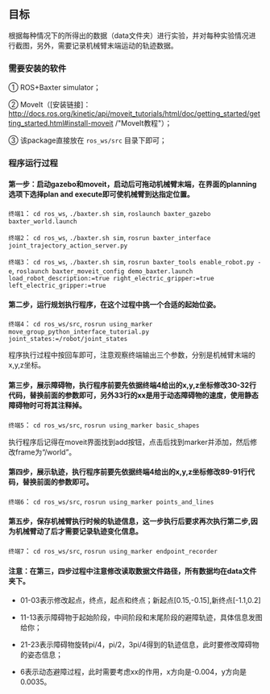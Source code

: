 ## 目标

根据每种情况下的所得出的数据（data文件夹）进行实验，并对每种实验情况进行截图，另外，需要记录机械臂末端运动的轨迹数据。

### 需要安装的软件

① ROS+Baxter simulator；

② MoveIt（[安装链接]：http://docs.ros.org/kinetic/api/moveit_tutorials/html/doc/getting_started/getting_started.html#install-moveit /"MoveIt教程"）；

③ 该package直接放在 `ros_ws/src` 目录下即可；

### 程序运行过程

#### 第一步：启动gazebo和moveit，启动后可拖动机械臂末端，在界面的planning选项下选择plan and execute即可使机械臂到达指定位置。

`终端1`：
`cd ros_ws`,
`./baxter.sh sim`,
`roslaunch baxter_gazebo baxter_world.launch`

`终端2`：
`cd ros_ws`,
`./baxter.sh sim`,
`rosrun baxter_interface joint_trajectory_action_server.py`

`终端3`：
`cd ros_ws`,
`./baxter.sh sim`,
`rosrun baxter_tools enable_robot.py -e`,
`roslaunch baxter_moveit_config demo_baxter.launch load_robot_description:=true right_electric_gripper:=true left_electric_gripper:=true`

#### 第二步，运行规划执行程序，在这个过程中挑一个合适的起始位姿。

`终端4`：
`cd ros_ws/src`,
`rosrun using_marker move_group_python_interface_tutorial.py joint_states:=/robot/joint_states`

程序执行过程中按回车即可，注意观察终端输出三个参数，分别是机械臂末端的x,y,z坐标。

#### 第三步，展示障碍物，执行程序前要先依据终端4给出的x,y,z坐标修改30-32行代码，替换前面的参数即可，另外33行的xx是用于动态障碍物的速度，使用静态障碍物时可将其注释掉。

`终端5`：
`cd ros_ws/src`,
`rosrun using_marker basic_shapes`

执行程序后记得在moveit界面找到add按钮，点击后找到marker并添加，然后修改frame为“/world”。

#### 第四步，展示轨迹，执行程序前要先依据终端4给出的x,y,z坐标修改89-91行代码，替换前面的参数即可。

`终端6`：
`cd ros_ws/src`,
`rosrun using_marker points_and_lines`

#### 第五步，保存机械臂执行时候的轨迹信息，这一步执行后要求再次执行第二步,因为机械臂动了后才需要记录轨迹变化信息。

`终端7`：
`cd ros_ws/src`,
`rosrun using_marker endpoint_recorder`

#### 注意：在第三，四步过程中注意修改读取数据文件路径，所有数据均在data文件夹下。

* 01-03表示修改起点，终点，起点和终点；新起点[0.15,-0.15],新终点[-1.1,0.2]

* 11-13表示障碍物于起始阶段，中间阶段和末尾阶段的避障轨迹，具体信息发图给你；

* 21-23表示障碍物旋转pi/4，pi/2，3pi/4得到的轨迹信息，此时要修改障碍物的姿态信息；

* 6表示动态避障过程，此时需要考虑xx的作用，x方向是-0.004，y方向是0.0035。
